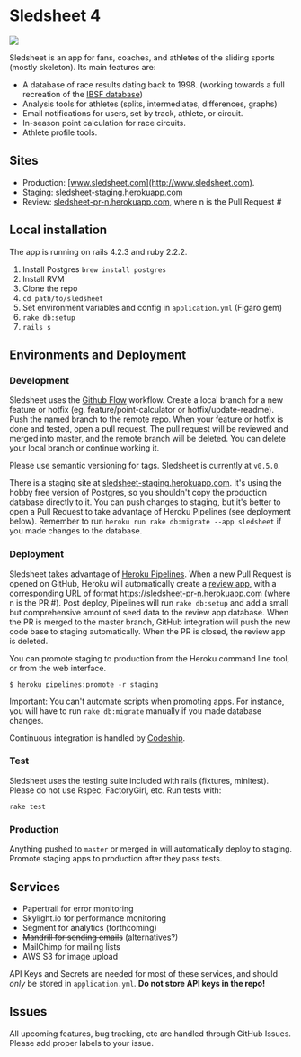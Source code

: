 # Sledsheet 4

![](https://codeship.com/projects/ec1426e0-e942-0132-a3a1-26b28b7b5489/status?branch=master)

Sledsheet is an app for fans, coaches, and athletes of the sliding sports (mostly skeleton). Its main features are:

- A database of race results dating back to 1998. (working towards a full recreation of the [IBSF database](http://www.ibsf.org))
- Analysis tools for athletes (splits, intermediates, differences, graphs)
- Email notifications for users, set by track, athlete, or circuit.
- In-season point calculation for race circuits.
- Athlete profile tools.

## Sites
- Production: [www.sledsheet.com](http://www.sledsheet.com).
- Staging: [sledsheet-staging.herokuapp.com](http://sledsheet-staging.herokuapp.com)
- Review: [sledsheet-pr-n.herokuapp.com](http://sledsheet-pr-n.herokuapp.com), where n is the Pull Request #

## Local installation
The app is running on rails 4.2.3 and ruby 2.2.2.

1. Install Postgres `brew install postgres`
2. Install RVM
3. Clone the repo
4. `cd path/to/sledsheet`
5. Set environment variables and config in `application.yml` (Figaro gem)
6. `rake db:setup`
7. `rails s`

## Environments and Deployment

### Development
Sledsheet uses the [Github Flow](http://scottchacon.com/2011/08/31/github-flow.html) workflow. Create a local branch for a new feature or hotfix (eg. feature/point-calculator or hotfix/update-readme). Push the named branch to the remote repo. When your feature or hotfix is done and tested, open a pull request. The pull request will be reviewed and merged into master, and the remote branch will be deleted. You can delete your local branch or continue working it.

Please use semantic versioning for tags. Sledsheet is currently at `v0.5.0`.

There is a staging site at [sledsheet-staging.herokuapp.com](http://sledsheet-staging.herokuapp.com). It's using the hobby free version of Postgres, so you shouldn't copy the production database directly to it. You can push changes to staging, but it's better to open a Pull Request to take advantage of Heroku Pipelines (see deployment below). Remember to run `heroku run rake db:migrate --app sledsheet` if you made changes to the database.

### Deployment
Sledsheet takes advantage of [Heroku Pipelines](https://devcenter.heroku.com/articles/pipelines). When a new Pull Request is opened on GitHub, Heroku will automatically create a [review app](https://devcenter.heroku.com/articles/pipelines#review-apps), with a corresponding URL of format https://sledsheet-pr-n.herokuapp.com (where n is the PR #). Post deploy, Pipelines will run `rake db:setup` and add a small but comprehensive amount of seed data to the review app database. When the PR is merged to the master branch, GitHub integration will push the new code base to staging automatically. When the PR is closed, the review app is deleted.

You can promote staging to production from the Heroku command line tool, or from the web interface.

`$ heroku pipelines:promote -r staging`

Important: You can't automate scripts when promoting apps. For instance, you will have to run `rake db:migrate` manually if you made database changes.

Continuous integration is handled by [Codeship](https://www.codeship.com).  

### Test
Sledsheet uses the testing suite included with rails (fixtures, minitest). Please do not use Rspec, FactoryGirl, etc. Run tests with:

`rake test`

### Production
Anything pushed to `master` or merged in will automatically deploy to staging. Promote staging apps to production after they pass tests.

## Services
- Papertrail for error monitoring
- Skylight.io for performance monitoring
- Segment for analytics (forthcoming)
- ~~Mandrill for sending emails~~ (alternatives?)
- MailChimp for mailing lists
- AWS S3 for image upload

API Keys and Secrets are needed for most of these services, and should *only* be stored in `application.yml`. **Do not store API keys in the repo!**

## Issues
All upcoming features, bug tracking, etc are handled through GitHub Issues. Please add proper labels to your issue.

